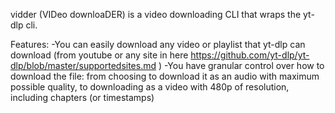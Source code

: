 vidder (VIDeo downloaDER) is a video downloading CLI that wraps the yt-dlp cli.

Features:
    -You can easily download any video or playlist that yt-dlp can download (from youtube or any site in here https://github.com/yt-dlp/yt-dlp/blob/master/supportedsites.md )
    -You have granular control over how to download the file: from choosing to download it as an audio with maximum possible quality, to downloading as a video with 480p of resolution, including chapters (or timestamps)